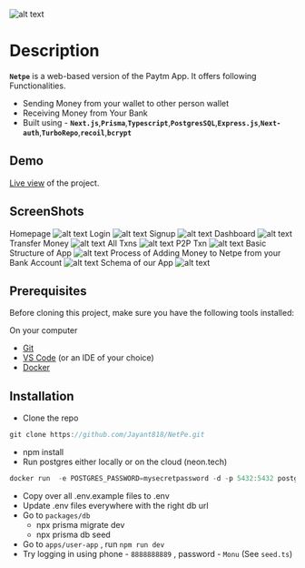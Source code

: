 ![alt text](assests/image.png)

# Description

**`Netpe`** is a web-based version of the Paytm App.
It offers following Functionalities.

- Sending Money from your wallet to other person wallet
- Receiving Money from Your Bank
- Built using - **`Next.js`**,**`Prisma`**,**`Typescript`**,**`PostgresSQL`**,**`Express.js`**,**`Next-auth`**,**`TurboRepo`**,**`recoil`**,**`bcrypt`**

## Demo

[Live view](https://yuridevat.github.io/) of the project.

## ScreenShots

Homepage
![alt text](assests/image-1.png)
Login
![alt text](assests/image-2.png)
Signup
![alt text](assests/image-3.png)
Dashboard
![alt text](assests/image-4.png)
Transfer Money
![alt text](assests/image-5.png)
All Txns
![alt text](assests/image-6.png)
P2P Txn
![alt text](assests/image10.png)
Basic Structure of App
![alt text](assests/image-11.png)
Process of Adding Money to Netpe from your Bank Account
![alt text](assests/image-12.png)
Schema of our App
![alt text](assests/image-13.png)

## Prerequisites

Before cloning this project, make sure you have the following tools installed:

On your computer

- [Git](https://git-scm.com/downloads)
- [VS Code](https://code.visualstudio.com/download) (or an IDE of your choice)
- [Docker](https://www.docker.com/)

## Installation

- Clone the repo

```jsx
git clone https://github.com/Jayant818/NetPe.git
```

- npm install
- Run postgres either locally or on the cloud (neon.tech)

```jsx
docker run  -e POSTGRES_PASSWORD=mysecretpassword -d -p 5432:5432 postgres
```

- Copy over all .env.example files to .env
- Update .env files everywhere with the right db url
- Go to `packages/db`
  - npx prisma migrate dev
  - npx prisma db seed
- Go to `apps/user-app` , run `npm run dev`
- Try logging in using phone - `8888888889` , password - `Monu` (See `seed.ts`)
